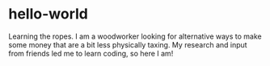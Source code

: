 # hello-world
Learning the ropes.
I am a woodworker looking for alternative ways to make some money that are a bit less physically taxing. My research and input from friends led me to learn coding, so here I am!
